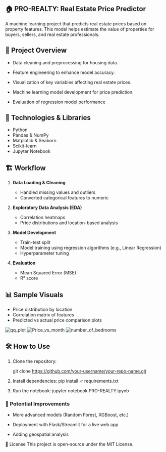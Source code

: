 ## 🏠 PRO-REALTY: Real Estate Price Predictor

A machine learning project that predicts real estate prices based on property features. This model helps estimate the value of properties for buyers, sellers, and real estate professionals.

## 🚀 Project Overview

- Data cleaning and preprocessing for housing data.
  
- Feature engineering to enhance model accuracy.
  
- Visualization of key variables affecting real estate prices.
  
- Machine learning model development for price prediction.
  
- Evaluation of regression model performance

## 🔧 Technologies & Libraries

- Python
- Pandas & NumPy
- Matplotlib & Seaborn
- Scikit-learn
- Jupyter Notebook

## 🏗️ Workflow

1. **Data Loading & Cleaning**
   - Handled missing values and outliers
   - Converted categorical features to numeric

2. **Exploratory Data Analysis (EDA)**
   - Correlation heatmaps
   - Price distributions and location-based analysis

3. **Model Development**
   - Train-test split
   - Model training using regression algorithms (e.g., Linear Regression)
   - Hyperparameter tuning 

4. **Evaluation**
   - Mean Squared Error (MSE)
   - R² score

## 📊 Sample Visuals

- Price distribution by location
- Correlation matrix of features
- Predicted vs actual price comparison plots

![qq_plot](https://github.com/user-attachments/assets/340030de-6cf0-410f-bb57-e2508a3ea240)
![Price_vs_month](https://github.com/user-attachments/assets/c03df5aa-fac9-424b-9711-ab0d89f2cf0c)
![number_of_bedrooms](https://github.com/user-attachments/assets/cbf7a8d3-8fe7-429f-a697-67b4848c6325)


## 🛠️ How to Use

1. Clone the repository:
   
   git clone https://github.com/your-username/your-repo-name.git

2. Install dependencies:
   pip install -r requirements.txt
3. Run the notebook:
   jupyter notebook PRO-REALTY.ipynb


### 🧠 Potential Improvements
  - More advanced models (Random Forest, XGBoost, etc.)

  - Deployment with Flask/Streamlit for a live web app

  - Adding geospatial analysis



📄 License
This project is open-source under the MIT License.
